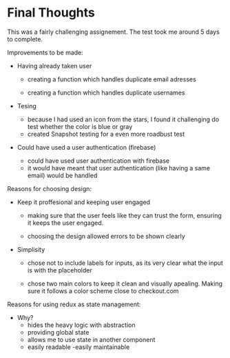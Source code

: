 # Final Thoughts

This was a fairly challenging assignement. The test took me around 5 days to complete. 

Improvements to be made:

* Having already taken user
  - creating a function which handles duplicate email adresses

  - creating a function which handles duplicate usernames

* Tesing 
    - because I had used an icon from the stars, I found it challenging do test whether the color is blue or gray
    - created Snapshot testing for a even more roadbust test

* Could have used a user authentication (firebase)
    - could have used user authentication with firebase
    - it would have meant that user authentication (like having a same email) would be handled

Reasons for choosing design:

* Keep it proffesional and keeping user engaged
    - making sure that the user feels like they can trust the form, ensuring it keeps the user engaged.

    - choosing the design allowed errors to be shown clearly

* Simplisity
    - chose not to include labels for inputs, as its very clear what the input is with the placeholder

    - chose two main colors to keep it clean and visually apealing. Making sure it follows a color scheme close to checkout.com

Reasons for using redux as state management:

* Why?
    - hides the heavy logic with abstraction
    - providing global state  
    - allows me to use state in another component
    - easily readable
    -easily maintainable
